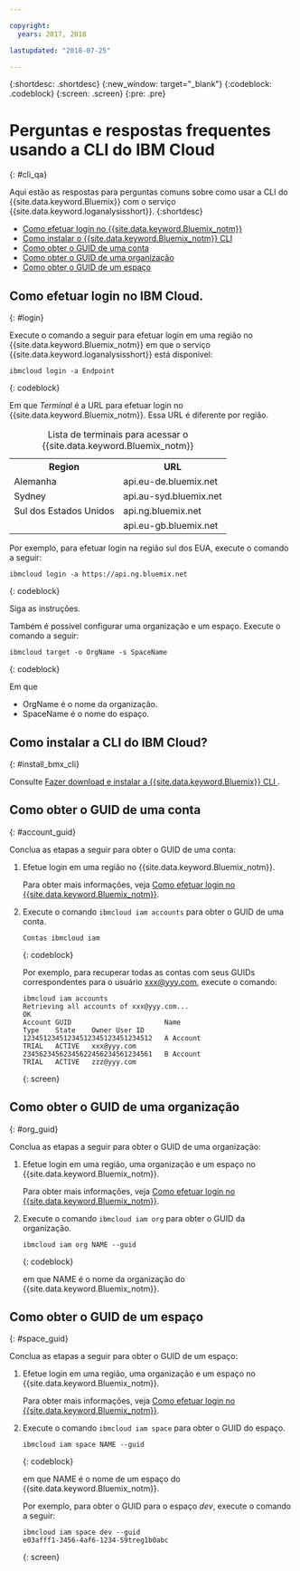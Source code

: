 ```yaml
---

copyright:
  years: 2017, 2018

lastupdated: "2018-07-25"

---
```



{:shortdesc: .shortdesc}
{:new_window: target="_blank"}
{:codeblock: .codeblock}
{:screen: .screen}
{:pre: .pre}


# Perguntas e respostas frequentes usando a CLI do IBM Cloud
{: #cli_qa}

Aqui estão as respostas para perguntas comuns sobre como usar a CLI do {{site.data.keyword.Bluemix}} com o serviço {{site.data.keyword.loganalysisshort}}. 
{:shortdesc}

* [Como efetuar login no {{site.data.keyword.Bluemix_notm}}](/docs/services/CloudLogAnalysis/qa/cli_qa.html#login)
* [Como instalar o {{site.data.keyword.Bluemix_notm}} CLI](/docs/services/CloudLogAnalysis/qa/cli_qa.html#install_bmx_cli)
* [Como obter o GUID de uma conta](/docs/services/CloudLogAnalysis/qa/cli_qa.html#account_guid)
* [Como obter o GUID de uma organização](/docs/services/CloudLogAnalysis/qa/cli_qa.html#org_guid)
* [Como obter o GUID de um espaço](/docs/services/CloudLogAnalysis/qa/cli_qa.html#space_guid)

## Como efetuar login no IBM Cloud.
{: #login}

Execute o comando a seguir para efetuar login em uma região no {{site.data.keyword.Bluemix_notm}} em que o serviço {{site.data.keyword.loganalysisshort}} está disponível:

```
ibmcloud login -a Endpoint
```
{: codeblock}
	
Em que *Terminal* é a URL para efetuar login no {{site.data.keyword.Bluemix_notm}}. Essa URL é diferente por região.
	
<table>
    <caption>Lista de terminais para acessar o {{site.data.keyword.Bluemix_notm}}</caption>
	<tr>
	  <th>Region</th>
	  <th>URL</th>
	</tr>
	<tr>
	  <td>Alemanha</td>
	  <td>api.eu-de.bluemix.net</td>
	</tr>
	<tr>
	  <td>Sydney</td>
	  <td>api.au-syd.bluemix.net</td>
	</tr>
	<tr>
	  <td>Sul dos Estados Unidos</td>
	  <td>api.ng.bluemix.net</td>
	</tr>
	<tr>
	  <td></td>
	  <td>api.eu-gb.bluemix.net</td>
	</tr>
</table>

Por exemplo, para efetuar login na região sul dos EUA, execute o comando a seguir:
	
```
ibmcloud login -a https://api.ng.bluemix.net
```
{: codeblock}

Siga as instruções. 

Também é possível configurar uma organização e um espaço. Execute o comando a seguir:

```
ibmcloud target -o OrgName -s SpaceName
```
{: codeblock}

Em que

* OrgName é o nome da organização.
* SpaceName é o nome do espaço.

	
	
## Como instalar a CLI do IBM Cloud?
{: #install_bmx_cli}

Consulte  [ Fazer download e instalar a  {{site.data.keyword.Bluemix}}  CLI ](/docs/cli/index.html#overview).



## Como obter o GUID de uma conta
{: #account_guid}
	
Conclua as etapas a seguir para obter o GUID de uma conta:
	
1. Efetue login em uma região no {{site.data.keyword.Bluemix_notm}}. 

    Para obter mais informações, veja [Como efetuar login no {{site.data.keyword.Bluemix_notm}}](/docs/services/CloudLogAnalysis/qa/cli_qa.html#login).
	
2. Execute o comando `ibmcloud iam accounts` para obter o GUID de uma conta.

    ```
	Contas ibmcloud iam
	```
	{: codeblock} 
	
	Por exemplo, para recuperar todas as contas com seus GUIDs correspondentes para o usuário xxx@yyy.com, execute o comando:
	
	```
	ibmcloud iam accounts
	Retrieving all accounts of xxx@yyy.com...
    OK
    Account GUID                       Name                               Type    State    Owner User ID   
    12345123451234512345123451234512   A Account                          TRIAL   ACTIVE   xxx@yyy.com   
    23456234562345622456234561234561   B Account                          TRIAL   ACTIVE   zzz@yyy.com   
	```
	{: screen}

	
## Como obter o GUID de uma organização
{: #org_guid}

Conclua as etapas a seguir para obter o GUID de uma organização:
	
1. Efetue login em uma região, uma organização e um espaço no {{site.data.keyword.Bluemix_notm}}. 

    Para obter mais informações, veja [Como efetuar login no {{site.data.keyword.Bluemix_notm}}](/docs/services/CloudLogAnalysis/qa/cli_qa.html#login).

2. Execute o comando `ibmcloud iam org` para obter o GUID da organização. 

    ```
    ibmcloud iam org NAME --guid
    ```
    {: codeblock}
	
    em que NAME é o nome da organização do {{site.data.keyword.Bluemix_notm}}.        
		
		
		
## Como obter o GUID de um espaço
{: #space_guid}
	
Conclua as etapas a seguir para obter o GUID de um espaço:
	
1. Efetue login em uma região, uma organização e um espaço no {{site.data.keyword.Bluemix_notm}}. 

    Para obter mais informações, veja [Como efetuar login no {{site.data.keyword.Bluemix_notm}}](/docs/services/CloudLogAnalysis/qa/cli_qa.html#login).
	
2. Execute o comando `ibmcloud iam space` para obter o GUID do espaço. 

    ```
    ibmcloud iam space NAME --guid
    ```
    {: codeblock}
	
    em que NAME é o nome de um espaço do {{site.data.keyword.Bluemix_notm}}. 
	
    Por exemplo, para obter o GUID para o espaço *dev*, execute o comando a seguir:
	
    ```
    ibmcloud iam space dev --guid
    e03afff1-3456-4af6-1234-59treg1b0abc
    ```
    {: screen}




		
		
